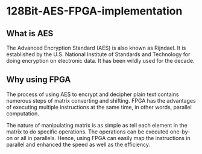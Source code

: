 # 128Bit-AES-FPGA-implementation

## What is AES

The Advanced Encryption Standard (AES) is also known as Rijndael. It is established by the U.S. National Institute of Standards and Technology for doing encryption on electronic data. It has been wildly used for the decade. 

## Why using FPGA

The process of using AES to encrypt and decipher plain text contains numerous steps of matrix converting and shifting. FPGA has the advantages of executing multiple instructions at the same time, in other words, parallel computation. 

The nature of manipulating matrix is as simple as tell each element in the matrix to do specific operations. The operations can be executed one-by-on or all in parallels. Hence, using FPGA can easily map the instructions in parallel and enhanced the speed as well as the efficiency.
